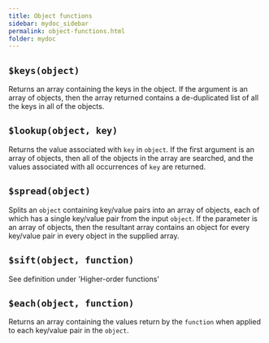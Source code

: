```yaml
---
title: Object functions
sidebar: mydoc_sidebar
permalink: object-functions.html
folder: mydoc
---
```


## `$keys(object)`

Returns an array containing the keys in the object.  If the argument is an array of objects, then the array returned contains a de-duplicated list of all the keys in all of the objects.

## `$lookup(object, key)`

Returns the value associated with `key` in `object`. If the first argument is an array of objects, then all of the objects in the array are searched, and the values associated with all occurrences of `key` are returned.
  

## `$spread(object)`

Splits an `object` containing key/value pairs into an array of objects, each of which has a single key/value pair from the input `object`.  If the parameter is an array of objects, then the resultant array contains an object for every key/value pair in every object in the supplied array.

## `$sift(object, function)`
See definition under 'Higher-order functions'

## `$each(object, function)`

Returns an array containing the values return by the `function` when applied to each key/value pair in the `object`.


